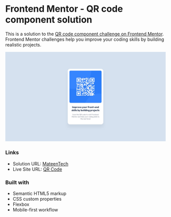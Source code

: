 # Frontend Mentor - QR code component solution

This is a solution to the [QR code component challenge on Frontend Mentor](https://www.frontendmentor.io/challenges/qr-code-component-iux_sIO_H). Frontend Mentor challenges help you improve your coding skills by building realistic projects. 


![](./design/desktop-design.jpg)

### Links

- Solution URL: [MateenTech](https://www.frontendmentor.io/solutions/responsive-html5-css3-flexbox-QwSe-ktNBD)
- Live Site URL: [QR Code](https://msb-qr-code-db446b.netlify.app/)


### Built with

- Semantic HTML5 markup
- CSS custom properties
- Flexbox
- Mobile-first workflow

